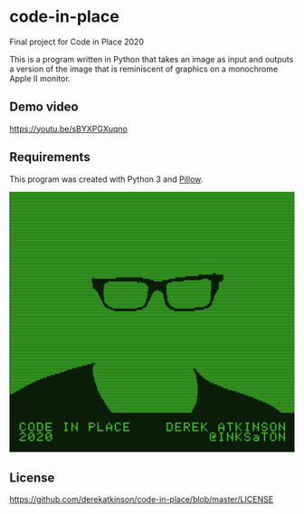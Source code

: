 # code-in-place
Final project for Code in Place 2020

This is a program written in Python that takes an image as input and outputs a version of the image that is reminiscent of graphics on a monochrome Apple II monitor.

## Demo video
https://youtu.be/sBYXPGXuqno

## Requirements
This program was created with Python 3 and [Pillow](https://pypi.org/project/Pillow/2.2.1/#installation).

![Code in Place Spring 2020 Derek Atkinson @INKSaTON](https://github.com/derekatkinson/code-in-place/blob/master/final-project_title-slide.png)

## License
https://github.com/derekatkinson/code-in-place/blob/master/LICENSE
